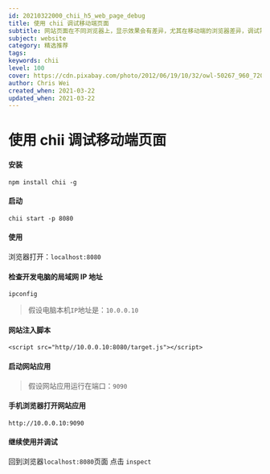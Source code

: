 ```yaml
---
id: 20210322000_chii_h5_web_page_debug
title: 使用 chii 调试移动端页面
subtitle: 网站页面在不同浏览器上，显示效果会有差异，尤其在移动端的浏览器差异，调试需要额外工作
subject: website
category: 精选推荐
tags: 
keywords: chii
level: 100
cover: https://cdn.pixabay.com/photo/2012/06/19/10/32/owl-50267_960_720.jpg
author: Chris Wei
created_when: 2021-03-22
updated_when: 2021-03-22
---
```


# 使用 chii 调试移动端页面

#### 安装

```
npm install chii -g
```

#### 启动

```
chii start -p 8080
```

#### 使用

浏览器打开：`localhost:8080`

#### 检查开发电脑的局域网 IP 地址

```
ipconfig
```

> 假设电脑本机`IP`地址是：`10.0.0.10`

#### 网站注入脚本

```
<script src="http//10.0.0.10:8080/target.js"></script>
```

#### 启动网站应用

> 假设网站应用运行在端口：`9090`

#### 手机浏览器打开网站应用

```
http://10.0.0.10:9090
```

#### 继续使用并调试

回到浏览器`localhost:8080`页面
点击 `inspect`
